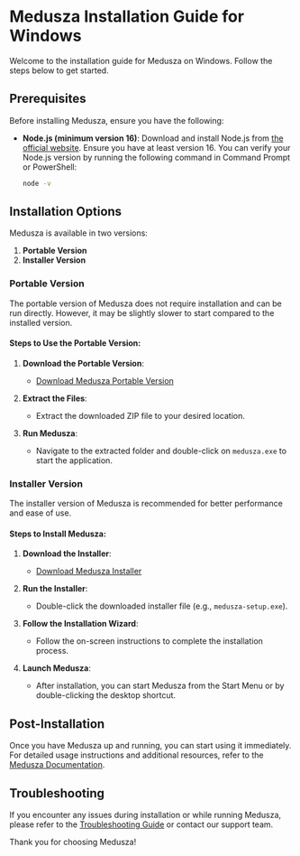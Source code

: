 # Medusza Installation Guide for Windows

Welcome to the installation guide for Medusza on Windows. Follow the steps below to get started.

## Prerequisites

Before installing Medusza, ensure you have the following:

- **Node.js (minimum version 16)**: Download and install Node.js from [the official website](https://nodejs.org/). Ensure you have at least version 16. You can verify your Node.js version by running the following command in Command Prompt or PowerShell:

    ```sh
    node -v
    ```

## Installation Options

Medusza is available in two versions:

1. **Portable Version**
2. **Installer Version**

### Portable Version

The portable version of Medusza does not require installation and can be run directly. However, it may be slightly slower to start compared to the installed version.

#### Steps to Use the Portable Version:

1. **Download the Portable Version**:
    - [Download Medusza Portable Version](URL_TO_PORTABLE_VERSION)

2. **Extract the Files**:
    - Extract the downloaded ZIP file to your desired location.

3. **Run Medusza**:
    - Navigate to the extracted folder and double-click on `medusza.exe` to start the application.

### Installer Version

The installer version of Medusza is recommended for better performance and ease of use.

#### Steps to Install Medusza:

1. **Download the Installer**:
    - [Download Medusza Installer](URL_TO_INSTALLER)

2. **Run the Installer**:
    - Double-click the downloaded installer file (e.g., `medusza-setup.exe`).

3. **Follow the Installation Wizard**:
    - Follow the on-screen instructions to complete the installation process.

4. **Launch Medusza**:
    - After installation, you can start Medusza from the Start Menu or by double-clicking the desktop shortcut.

## Post-Installation

Once you have Medusza up and running, you can start using it immediately. For detailed usage instructions and additional resources, refer to the [Medusza Documentation](URL_TO_DOCUMENTATION).

## Troubleshooting

If you encounter any issues during installation or while running Medusza, please refer to the [Troubleshooting Guide](URL_TO_TROUBLESHOOTING_GUIDE) or contact our support team.

Thank you for choosing Medusza!